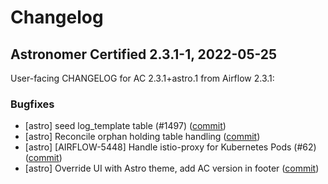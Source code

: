 # Changelog

Astronomer Certified 2.3.1-1, 2022-05-25
----------------------------------------

User-facing CHANGELOG for AC 2.3.1+astro.1 from Airflow 2.3.1:

### Bugfixes

- [astro] seed log_template table (#1497) ([commit](https://github.com/astronomer/airflow/commit/09965b26787410d072726d51dfb914f546ec61c2))
- [astro] Reconcile orphan holding table handling ([commit](https://github.com/astronomer/airflow/commit/726a46b457d7f7a9994c9baed676f3e34f608e80))
- [astro] [AIRFLOW-5448] Handle istio-proxy for Kubernetes Pods (#62) ([commit](https://github.com/astronomer/airflow/commit/765cc50c7e3aca74d62a2e6beeea80c4d1174e23))
- [astro] Override UI with Astro theme, add AC version in footer ([commit](https://github.com/astronomer/airflow/commit/c42d072def2be30db87700a8798bab59755d35f2))
